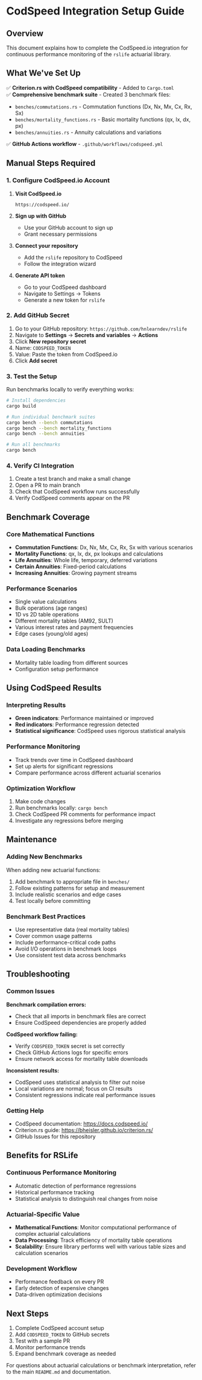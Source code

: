 # CodSpeed Integration Setup Guide

## Overview

This document explains how to complete the CodSpeed.io integration for continuous performance monitoring of the `rslife` actuarial library.

## What We've Set Up

✅ **Criterion.rs with CodSpeed compatibility** - Added to `Cargo.toml`  
✅ **Comprehensive benchmark suite** - Created 3 benchmark files:
- `benches/commutations.rs` - Commutation functions (Dx, Nx, Mx, Cx, Rx, Sx)
- `benches/mortality_functions.rs` - Basic mortality functions (qx, lx, dx, px)
- `benches/annuities.rs` - Annuity calculations and variations

✅ **GitHub Actions workflow** - `.github/workflows/codspeed.yml`

## Manual Steps Required

### 1. Configure CodSpeed.io Account

1. **Visit CodSpeed.io**
   ```
   https://codspeed.io/
   ```

2. **Sign up with GitHub**
   - Use your GitHub account to sign up
   - Grant necessary permissions

3. **Connect your repository**
   - Add the `rslife` repository to CodSpeed
   - Follow the integration wizard

4. **Generate API token**
   - Go to your CodSpeed dashboard
   - Navigate to Settings → Tokens
   - Generate a new token for `rslife`

### 2. Add GitHub Secret

1. Go to your GitHub repository: `https://github.com/hnlearndev/rslife`
2. Navigate to **Settings** → **Secrets and variables** → **Actions**
3. Click **New repository secret**
4. Name: `CODSPEED_TOKEN`
5. Value: Paste the token from CodSpeed.io
6. Click **Add secret**

### 3. Test the Setup

Run benchmarks locally to verify everything works:

```bash
# Install dependencies
cargo build

# Run individual benchmark suites
cargo bench --bench commutations
cargo bench --bench mortality_functions  
cargo bench --bench annuities

# Run all benchmarks
cargo bench
```

### 4. Verify CI Integration

1. Create a test branch and make a small change
2. Open a PR to main branch
3. Check that CodSpeed workflow runs successfully
4. Verify CodSpeed comments appear on the PR

## Benchmark Coverage

### Core Mathematical Functions
- **Commutation Functions**: Dx, Nx, Mx, Cx, Rx, Sx with various scenarios
- **Mortality Functions**: qx, lx, dx, px lookups and calculations  
- **Life Annuities**: Whole life, temporary, deferred variations
- **Certain Annuities**: Fixed-period calculations
- **Increasing Annuities**: Growing payment streams

### Performance Scenarios
- Single value calculations
- Bulk operations (age ranges)
- 1D vs 2D table operations
- Different mortality tables (AM92, SULT)
- Various interest rates and payment frequencies
- Edge cases (young/old ages)

### Data Loading Benchmarks
- Mortality table loading from different sources
- Configuration setup performance

## Using CodSpeed Results

### Interpreting Results
- **Green indicators**: Performance maintained or improved
- **Red indicators**: Performance regression detected
- **Statistical significance**: CodSpeed uses rigorous statistical analysis

### Performance Monitoring
- Track trends over time in CodSpeed dashboard
- Set up alerts for significant regressions
- Compare performance across different actuarial scenarios

### Optimization Workflow
1. Make code changes
2. Run benchmarks locally: `cargo bench`
3. Check CodSpeed PR comments for performance impact
4. Investigate any regressions before merging

## Maintenance

### Adding New Benchmarks
When adding new actuarial functions:

1. Add benchmark to appropriate file in `benches/`
2. Follow existing patterns for setup and measurement
3. Include realistic scenarios and edge cases
4. Test locally before committing

### Benchmark Best Practices
- Use representative data (real mortality tables)
- Cover common usage patterns
- Include performance-critical code paths
- Avoid I/O operations in benchmark loops
- Use consistent test data across benchmarks

## Troubleshooting

### Common Issues

**Benchmark compilation errors:**
- Check that all imports in benchmark files are correct
- Ensure CodSpeed dependencies are properly added

**CodSpeed workflow failing:**
- Verify `CODSPEED_TOKEN` secret is set correctly
- Check GitHub Actions logs for specific errors
- Ensure network access for mortality table downloads

**Inconsistent results:**
- CodSpeed uses statistical analysis to filter out noise
- Local variations are normal; focus on CI results
- Consistent regressions indicate real performance issues

### Getting Help
- CodSpeed documentation: https://docs.codspeed.io/
- Criterion.rs guide: https://bheisler.github.io/criterion.rs/
- GitHub Issues for this repository

## Benefits for RSLife

### Continuous Performance Monitoring
- Automatic detection of performance regressions
- Historical performance tracking
- Statistical analysis to distinguish real changes from noise

### Actuarial-Specific Value
- **Mathematical Functions**: Monitor computational performance of complex actuarial calculations
- **Data Processing**: Track efficiency of mortality table operations
- **Scalability**: Ensure library performs well with various table sizes and calculation scenarios

### Development Workflow
- Performance feedback on every PR
- Early detection of expensive changes
- Data-driven optimization decisions

## Next Steps

1. Complete CodSpeed account setup
2. Add `CODSPEED_TOKEN` to GitHub secrets
3. Test with a sample PR
4. Monitor performance trends
5. Expand benchmark coverage as needed

For questions about actuarial calculations or benchmark interpretation, refer to the main `README.md` and documentation.
